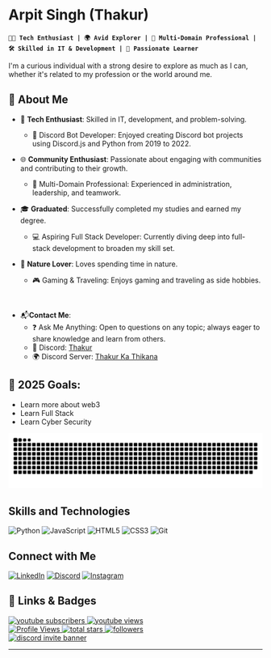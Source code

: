 <!-- Main Heading  -->

# Arpit Singh (Thakur)

<!-- Intro -->

**`👨‍💻 Tech Enthusiast | 🌍 Avid Explorer | 🎯 Multi-Domain Professional | 🛠️ Skilled in IT & Development | 🌟 Passionate Learner`**

I'm a curious individual with a strong desire to explore as much as I can, whether it's related to my profession or the world around me.

## 🧐 About Me

- 🔹 **Tech Enthusiast**: Skilled in IT, development, and problem-solving.
  - 🤖 Discord Bot Developer: Enjoyed creating Discord bot projects using Discord.js and Python from 2019 to 2022.​

- 🌐 **Community Enthusiast**: Passionate about engaging with communities and contributing to their growth.​
   - 🔹 Multi-Domain Professional: Experienced in administration, leadership, and teamwork.

- 🎓 **Graduated**: Successfully completed my studies and earned my degree.​
   - 💻 Aspiring Full Stack Developer: Currently diving deep into full-stack development to broaden my skill set.​

- 🌿 **Nature Lover**: Loves spending time in nature.
  - 🎮 Gaming & Traveling: Enjoys gaming and traveling as side hobbies.

​

- 📬**Contact Me**:
  - ❓ Ask Me Anything: Open to questions on any topic; always eager to share knowledge and learn from others.
  - 💬 Discord: [Thakur][discord-user-id]​
  - 🌍 Discord Server: [Thakur Ka Thikana][discord-server-invite-link]


## 🥅 2025 Goals:

- Learn more about web3
- Learn Full Stack
- Learn Cyber Security
<picture>
  <source
    media="(prefers-color-scheme: dark)"
    srcset="https://raw.githubusercontent.com/platane/snk/output/github-contribution-grid-snake-dark.svg"
  />
  <source
    media="(prefers-color-scheme: light)"
    srcset="https://raw.githubusercontent.com/platane/snk/output/github-contribution-grid-snake.svg"
  />
  <img
    alt="github contribution grid snake animation"
    src="https://raw.githubusercontent.com/platane/snk/output/github-contribution-grid-snake.svg"
  />
</picture>

## Skills and Technologies

![Python](https://img.shields.io/badge/Python-3776AB?style=for-the-badge&logo=python&logoColor=white)
![JavaScript](https://img.shields.io/badge/JavaScript-F7DF1E?style=for-the-badge&logo=javascript&logoColor=black)
![HTML5](https://img.shields.io/badge/HTML5-E34F26?style=for-the-badge&logo=html5&logoColor=white)
![CSS3](https://img.shields.io/badge/CSS3-1572B6?style=for-the-badge&logo=css3&logoColor=white)
![Git](https://img.shields.io/badge/Git-F05032?style=for-the-badge&logo=git&logoColor=white)



## Connect with Me

[![LinkedIn](https://img.shields.io/badge/LinkedIn-0A66C2?style=for-the-badge&logo=linkedin&logoColor=white)](https://www.linkedin.com/in/whyonlythakur)
[![Discord](https://img.shields.io/badge/Discord-5865F2?style=for-the-badge&logo=discord&logoColor=white)]([https://discord.com/users/YOUR_USER_ID](https://discordapp.com/users/960226887580397580))
[![Instagram](https://img.shields.io/badge/Instagram-E4405F?style=for-the-badge&logo=instagram&logoColor=white)](https://www.instagram.com/whyonlybunny)



## 🔗 Links &  Badges

<!-- Social badges section -->


  <a href="https://www.youtube.com/@Why_thakur?sub_confirmation=1">
    <img 
      alt="youtube subscribers" 
      title="Subscribe to my YouTube channel" 
      src="https://img.shields.io/youtube/channel/subscribers/UCayQk2S7R7gO3DRGL-xgnLA?color=red&label=SUBSCRIBERS&logo=youtube&logoColor=red&style=for-the-badge"
    />
  </a>
  <a href="https://www.youtube.com/@Why_thakur">
    <img 
      alt="youtube views" 
      title="YouTube views" 
      src="https://img.shields.io/youtube/channel/views/UCayQk2S7R7gO3DRGL-xgnLA?color=red&label=YOUTUBE&logo=youtube&logoColor=red&style=for-the-badge"
    />
  </a>
<br>



<a href="https://github.com/whyonlythakur">
  <img src="https://komarev.com/ghpvc/?username=whyonlythakur&style=for-the-badge" alt="Profile Views" title="Total Profile Views" />
</a>

<a href="https://github.com/whyonlythakur?tab=repositories&sort=stargazers">
  <img 
    alt="total stars" 
    title="Total stars on GitHub" 
    src="https://custom-icon-badges.demolab.com/github/stars/whyonlythakur?color=55960c&style=for-the-badge&labelColor=488207&logo=star"
  />
</a>

<a href="https://github.com/whyonlythakur?tab=followers">
  <img 
    alt="followers" 
    title="Follow me on Github" 
    src="https://custom-icon-badges.demolab.com/github/followers/whyonlythakur?color=236ad3&labelColor=1155ba&style=for-the-badge&logo=person-add&label=Follow&logoColor=white"
  />
</a>
<br>


  <a href="https://discord.gg/CmQAqbJqsJ">
  <img 
    alt="discord invite banner"
    title="Discord Invite Banner"
    src="https://discord.com/api/guilds/1059590960578830386/widget.png?style=banner2"/>
  </a>

---


[youtube]: https://youtube.com/@Why_thakur
[discord-user-id]: https://discordapp.com/users/960226887580397580
[discord-server-invite-link]: https://discord.gg/HktT4vVrE5J
